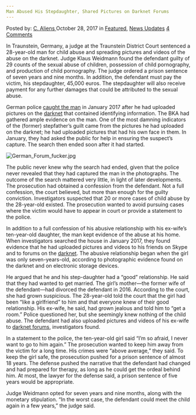 ```yaml
---
Man Abused His Stepdaughter, Shared Pictures on Darknet Forums
---
```

<article class="post-listing post-23296 post type-post status-publish format-standard has-post-thumbnail hentry 
 tag-abused tag-darknet tag-forums tag-man tag-pictures tag-shared tag-stepdaughter">
<div class="post-inner">
<span>Posted by: <a href="https://www.deepdotweb.com/author/caliens/" title="">C. Aliens </a></span>
<span>October 28, 2017</span>
<span>in <a href="https://www.deepdotweb.com/category/deepdot-news/" rel="category tag">Featured</a>, <a href="https://www.deepdotweb.com/category/news-updates/" rel="category tag">News Updates</a></span>
<span><a href="https://www.deepdotweb.com/2017/10/28/man-abused-stepdaughter-shared-pictures-darknet-forums/#comments">4 Comments</a></span>


<p>In Traunstein, Germany, a judge at the Traunstein District Court sentenced a 28-year-old man for child abuse and spreading pictures and videos of the abuse on the darknet. Judge Klaus Weidmann found the defendant guilty of 29 counts of the sexual abuse of children, possession of child pornography, and production of child pornography. The judge ordered a prison sentence of seven years and nine months. In addition, the defendant must pay the victim, his stepdaughter, 45,000 euros. The stepdaughter will also receive payment for any further damages that could be attributed to the sexual abuse.</p>
<p>German police <a href="http://www.pnp.de/mobile/?cid=2379216">caught the man</a> in January 2017 after he had uploaded pictures on the <a href="http://deepdotweb.com/tag/darknet">darknet</a> that contained identifying information. The BKA had gathered ample evidence on the man. One of the most damning indicators of the (former) stepfather’s guilt came from the pictures he had uploaded on the darknet; he had uploaded pictures that had his own face in them. In January, they had asked the public for help in ensuring the suspect’s capture. The search then ended soon after it had started.</p>
<p><img class="wp-image-23299 aligncenter" src="/imgs/2017/10/german_forum_fucker-jpg.jpeg" alt="German_Forum_fucker.jpg" srcset="/imgs/2017/10/german_forum_fucker-jpg.jpeg 618w, /imgs/2017/10/german_forum_fucker-jpg-300x193.jpeg 300w" sizes="(max-width: 618px) 100vw, 618px" /></p>
<p>The public never knew why the search had ended, given that the police never revealed that they had captured the man in the photographs. The outcome of the search mattered very little, in light of later developments. The prosecution had obtained a confession from the defendant. Not a full confession, the court believed, but more than enough for the guilty conviction. Investigators suspected that 20 or more cases of child abuse by the 28-year-old existed. The prosecution wanted to avoid pursuing cases where the victim would have to appear in court or provide a statement to the police.</p>
<p>In addition to a full confession of his abusive relationship with his ex-wife’s ten-year-old daughter, the man kept evidence of the abuse at his home. When investigators searched the house in January 2017, they found evidence that he had uploaded pictures and videos to his friends on Skype and to forums on the <a href="http://deepdotweb.com/tag/darknet">darknet</a>. The abusive relationship began when the girl was only seven-years-old, according to photographic evidence found on the darknet and on electronic storage devices.</p>
<p>He argued that he and his step-daughter had a “good” relationship. He said that they had wanted to get married. The girl’s mother—the former wife of the defendant—had divorced the defendant in 2016. According to the court, she had grown suspicious. The 28-year-old told the court that the girl had been “like a girlfriend” to him and that everyone knew of their good relationship. His ex-wife, he said, had grown jealous and told him to “get a room.” Police questioned her, but she seemingly knew nothing of the child abuse. The defendant had also uploaded pictures and videos of his ex-wife to <a href="https://www.deepdotweb.com/tag/forum/">darknet forums</a>, investigators found.</p>
<p>In a statement to the police, the ten-year-old girl said “I&#8217;m so afraid, I never want to go to him again.&#8221; The prosecution wanted to keep him away from the victim for a long time. His crimes were “above average,” they said. To keep the girl safe, the prosecution pushed for a prison sentence of almost 18 years. The defense pushed the narrative that the defendant had changed and had prepared for therapy, as long as he could get the ordeal behind him. At most, the lawyer for the defense said, a prison sentence of five years would be appropriate.</p>
<p>Judge Weidmann opted for seven years and nine months, along with the monetary stipulation. &#8220;In the worst case, the defendant could meet the child again in a few years,&#8221; the judge said.</p>
</div>
<span style="display:none"><a href="https://www.deepdotweb.com/tag/abused/" rel="tag">abused</a> <a href="https://www.deepdotweb.com/tag/darknet/" rel="tag">darknet</a> <a href="https://www.deepdotweb.com/tag/forums/" rel="tag">forums</a> <a href="https://www.deepdotweb.com/tag/man/" rel="tag">man</a> <a href="https://www.deepdotweb.com/tag/pictures/" rel="tag">pictures</a> <a href="https://www.deepdotweb.com/tag/shared/" rel="tag">shared</a> <a href="https://www.deepdotweb.com/tag/stepdaughter/" rel="tag">stepdaughter</a></span> <span style="display:none" class="updated">2017-10-28</span>
<div style="display:none" class="vcard author" itemprop="author" itemscope itemtype="http://schema.org/Person"><strong class="fn" itemprop="name"><a href="https://www.deepdotweb.com/author/caliens/" title="Posts by C. Aliens" rel="author">C. Aliens</a></strong></div>
</div>
</article>

